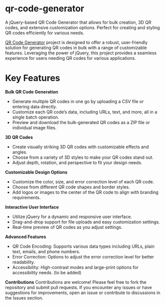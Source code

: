 # qr-code-generator
A jQuery-based QR Code Generator that allows for bulk creation, 3D QR codes, and extensive customization options. Perfect for creating and styling QR codes efficiently for various needs.

<a href="https://qrcodegeneratorplus.com">QR Code Generator</a> project is designed to offer a robust, user-friendly solution for generating QR codes in bulk with a range of customizable features. Leveraging the power of jQuery, this project provides a seamless experience for users needing QR codes for various applications.

# Key Features
**Bulk QR Code Generation**
- Generate multiple QR codes in one go by uploading a CSV file or entering data directly.
- Customize each QR code’s data, including URLs, text, and more, all in a single batch operation.
- Preview and download the bulk-generated QR codes as a ZIP file or individual image files.

**3D QR Codes**
- Create visually striking 3D QR codes with customizable effects and angles.
- Choose from a variety of 3D styles to make your QR codes stand out.
- Adjust depth, rotation, and perspective to fit your design needs.

**Customizable Design Options**
- Customize the color, size, and error correction level of each QR code.
- Choose from different QR code shapes and border styles.
- Add logos or images to the center of the QR code to align with branding requirements.

**Interactive User Interface**
- Utilize jQuery for a dynamic and responsive user interface.
- Drag-and-drop support for file uploads and easy customization settings.
- Real-time preview of QR codes as you adjust settings.

**Advanced Features**
- QR Code Encoding: Supports various data types including URLs, plain text, emails, and phone numbers.
- Error Correction: Options to adjust the error correction level for better readability.
- Accessibility: High-contrast modes and large-print options for accessibility needs. (to be added)

**Contributions**
Contributions are welcome! Please feel free to fork the repository and submit pull requests. If you encounter any issues or have suggestions for improvements, open an issue or contribute to discussions in the Issues section.

